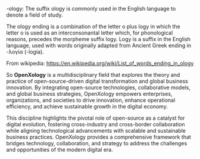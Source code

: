 -ology: The suffix ology is commonly used in the English language to denote a field of study.

The ology ending is a combination of the letter o plus logy in which the letter o is used as an interconsonantal letter which, for phonological reasons, precedes the morpheme suffix logy. Logy is a suffix in the English language, used with words originally adapted from Ancient Greek ending in -λογία (-logia).

From wikipedia: https://en.wikipedia.org/wiki/List_of_words_ending_in_ology

So **OpenXology** is a multidisciplinary field that explores the theory and practice of open-source-driven digital transformation and global business innovation. By integrating open-source technologies, collaborative models, and global business strategies, OpenXology empowers enterprises, organizations, and societies to drive innovation, enhance operational efficiency, and achieve sustainable growth in the digital economy.

This discipline highlights the pivotal role of open-source as a catalyst for digital evolution, fostering cross-industry and cross-border collaboration while aligning technological advancements with scalable and sustainable business practices. OpenXology provides a comprehensive framework that bridges technology, collaboration, and strategy to address the challenges and opportunities of the modern digital era.
